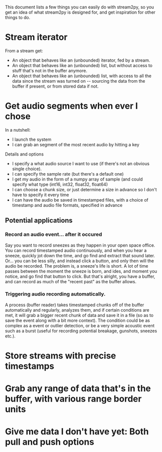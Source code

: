 This document lists a few things you can easily do with stream2py, 
so you get an idea of what stream2py is designed for, 
and get inspiration for other things to do. 


# Stream iterator

From a stream get:
- An object that behaves like an (unbounded) iterator, fed by a stream.
- An object that behaves like an (unbounded) list, but without access to stuff that's not in the buffer anymore.
- An object that behaves like an (unbounded) list, with access to all the data since the stream was turned on -- sourcing the data from the buffer if present, or from stored data if not.

# Get audio segments when ever I chose

In a nutshell:
- I launch the system
- I can grab an segment of the most recent audio by hitting a key

Details and options
- I specify a what audio source I want to use (if there's not an obvious single choice).
- I can specify the sample rate (but there's a default one)
- I get my audio in the form of a numpy array of sample (and could specify what type (int16, int32, float32, float64)
- I can choose a chunk size, or just determine a size in advance so I don't have to specify it every time
- I can have the audio be saved in timestamped files, with a choice of timestamp and audio file formats, specified in advance

## Potential applications

### Record an audio event... after it occured

Say you want to record sneezes as they happen in your open space office. You can record timestamped audio continuously, 
and when you hear a sneeze, quickly jot down the time, and go find and extract that sound later. 
Or... you can be less silly, and instead click a button, and only then will the audio be recorded. 
The problem is, a sneeze's life is short. 
A lot of time passes between the moment the sneeze is born, and ides, 
and moment you notice, and go find that button to click. 
But that's alright, you have a buffer, and can record as much of the "recent past" 
as the buffer allows.

### Triggering audio recording automatically.

A process (buffer reader) takes timestamped chunks off of the buffer automatically and regularly, 
analyzes them, and if certain conditions are met, 
it will grab a bigger recent chunk of data and save it in a file 
(so as to save the event along with a bit more context). 
The condition could be as complex as a event or outlier detection, 
or be a very simple acoustic event such as a burst 
(useful for recording potential breakage, gunshots, sneezes etc.). 

# Store streams with precise timestamps


# Grab any range of data that's in the buffer, with various range border units

# Give me data I don't have yet: Both pull and push options





